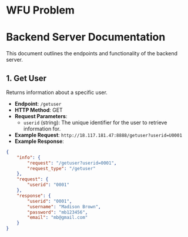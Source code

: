 WFU Problem
===========================

# Backend Server Documentation

This document outlines the endpoints and functionality of the backend server.

## 1. Get User

Returns information about a specific user.

- **Endpoint**: `/getuser`
- **HTTP Method**: GET
- **Request Parameters**:
  - `userid` (string): The unique identifier for the user to retrieve information for.
- **Example Request**: `http://18.117.181.47:8888/getuser?userid=U0001`
- **Example Response**:

```json
{
    "info": {
        "request": "/getuser?userid=0001",
        "request_type": "/getuser"
    },
    "request": {
        "userid": "0001"
    },
    "response": {
        "userid": "0001",
        "username": "Madison Brown",
        "password": "mb123456",
        "email": "mb@gmail.com"
    }
}
```


